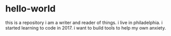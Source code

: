 # hello-world
this is a repository
i am a writer and reader of things. i live in philadelphia. i started learning to code in 2017. i want to build tools to help my own anxiety.
